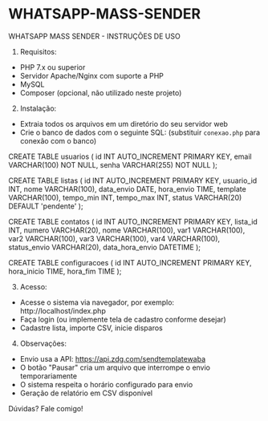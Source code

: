# WHATSAPP-MASS-SENDER
WHATSAPP MASS SENDER - INSTRUÇÕES DE USO

1. Requisitos:
- PHP 7.x ou superior
- Servidor Apache/Nginx com suporte a PHP
- MySQL
- Composer (opcional, não utilizado neste projeto)

2. Instalação:
- Extraia todos os arquivos em um diretório do seu servidor web
- Crie o banco de dados com o seguinte SQL:
  (substituir `conexao.php` para conexão com o banco)
  
CREATE TABLE usuarios (
  id INT AUTO_INCREMENT PRIMARY KEY,
  email VARCHAR(100) NOT NULL,
  senha VARCHAR(255) NOT NULL
);

CREATE TABLE listas (
  id INT AUTO_INCREMENT PRIMARY KEY,
  usuario_id INT,
  nome VARCHAR(100),
  data_envio DATE,
  hora_envio TIME,
  template VARCHAR(100),
  tempo_min INT,
  tempo_max INT,
  status VARCHAR(20) DEFAULT 'pendente'
);

CREATE TABLE contatos (
  id INT AUTO_INCREMENT PRIMARY KEY,
  lista_id INT,
  numero VARCHAR(20),
  nome VARCHAR(100),
  var1 VARCHAR(100),
  var2 VARCHAR(100),
  var3 VARCHAR(100),
  var4 VARCHAR(100),
  status_envio VARCHAR(20),
  data_hora_envio DATETIME
);

CREATE TABLE configuracoes (
  id INT AUTO_INCREMENT PRIMARY KEY,
  hora_inicio TIME,
  hora_fim TIME
);

3. Acesso:
- Acesse o sistema via navegador, por exemplo: http://localhost/index.php
- Faça login (ou implemente tela de cadastro conforme desejar)
- Cadastre lista, importe CSV, inicie disparos

4. Observações:
- Envio usa a API: https://api.zdg.com/sendtemplatewaba
- O botão "Pausar" cria um arquivo que interrompe o envio temporariamente
- O sistema respeita o horário configurado para envio
- Geração de relatório em CSV disponível

Dúvidas? Fale comigo!
